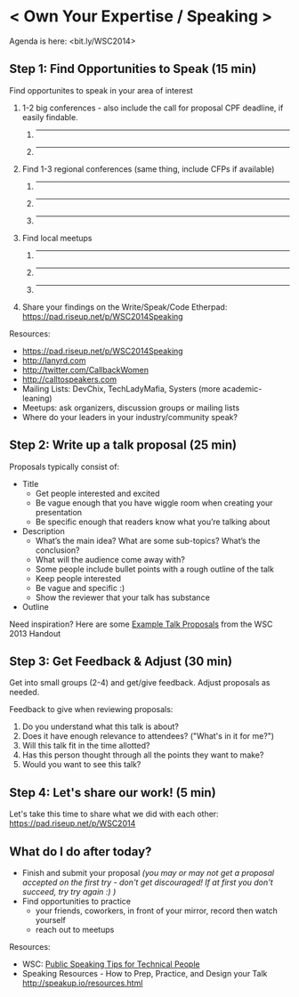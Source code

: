 < Own Your Expertise / Speaking > 
===========================

Agenda is here: <bit.ly/WSC2014>

Step 1: Find Opportunities to Speak (15 min)
--------------------------------------------
Find opportunites to speak in your area of interest

1. 1-2 big conferences - also include the call for proposal CPF deadline, if easily findable.
    1. ______________________
    2. ______________________
2. Find 1-3 regional conferences (same thing, include CFPs if available)
    1. ______________________
    2. ______________________
    3. ______________________
3. Find local meetups
    1. ______________________
    2. ______________________
    3. ______________________
4. Share your findings on the Write/Speak/Code Etherpad:
    <https://pad.riseup.net/p/WSC2014Speaking>

Resources:
-   <https://pad.riseup.net/p/WSC2014Speaking>
-   <http://lanyrd.com>
-   <http://twitter.com/CallbackWomen>
-   <http://calltospeakers.com>
-   Mailing Lists: DevChix, TechLadyMafia, Systers (more academic-leaning)
-   Meetups: ask organizers, discussion groups or mailing lists
-   Where do your leaders in your industry/community speak?

Step 2: Write up a talk proposal (25 min)
-----------------------------------------

Proposals typically consist of:
-   Title
    -   Get people interested and excited
    -   Be vague enough that you have wiggle room when creating your presentation
    -   Be specific enough that readers know what you’re talking about
-   Description
    -   What’s the main idea? What are some sub­-topics? What’s the conclusion?
    -   What will the audience come away with?
    -   Some people include bullet points with a rough outline of the talk
    -   Keep people interested
    -   Be vague and specific :)
    -   Show the reviewer that your talk has substance
-   Outline


Need inspiration? 
Here are some [Example Talk Proposals](https://github.com/WriteSpeakCode/2013curriculum/blob/master/speak/speak_day_guide_%2B_exercises.md#example-talk-proposals) from the WSC 2013 Handout


Step 3: Get Feedback & Adjust (30 min)
--------------------------------------
Get into small groups (2-4) and get/give feedback. Adjust proposals as needed.

Feedback to give when reviewing proposals:

1.  Do you understand what this talk is about?
2.  Does it have enough relevance to attendees? ("What's in it for me?")
3.  Will this talk fit in the time allotted?
4.  Has this person thought through all the points they want to make?
5.  Would you want to see this talk?

Step 4: Let's share our work! (5 min)
--------------------------------------

Let's take this time to share what we did with each other: <https://pad.riseup.net/p/WSC2014>

What do I do after today?
--------------------------------------
-   Finish and submit your proposal *(you may or may not get a proposal accepted on the first try - don't get discouraged! If at first you don't succeed, try try again :) )*
-   Find opportunities to practice
    -   your friends, coworkers, in front of your mirror, record then watch yourself
    -   reach out to meetups

Resources:
-   WSC: [Public Speaking Tips for Technical People](http://www.writespeakcode.com/blog/2013/11/16/public-speaking-tips-for-technical-people.html)
-   Speaking Resources - How to Prep, Practice, and Design your Talk <http://speakup.io/resources.html>

